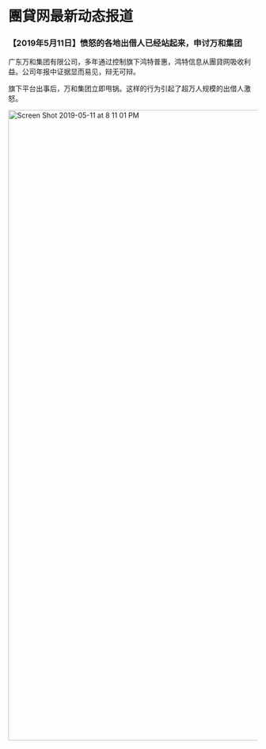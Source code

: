 # 團貸网最新动态报道


### 【2019年5月11日】愤怒的各地出借人已经站起来，申讨万和集团

广东万和集团有限公司，多年通过控制旗下鸿特普惠，鸿特信息从團貸网吸收利益。公司年报中证据显而易见，辩无可辩。

旗下平台出事后，万和集团立即甩锅。这样的行为引起了超万人规模的出借人激怒。

<img width="1270" alt="Screen Shot 2019-05-11 at 8 11 01 PM" src="https://user-images.githubusercontent.com/50045421/57576250-f0dc6400-7428-11e9-9d87-90b943673066.png">
